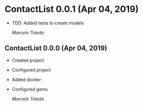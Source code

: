# ContactList 0.0.1 (Apr 04, 2019)

* TDD: Added tests to create models

  *Marcelo Toledo*

## ContactList 0.0.0 (Apr 04, 2019)

* Created project
* Configured project
* Added docker
* Configured gems

  *Marcelo Toledo*

